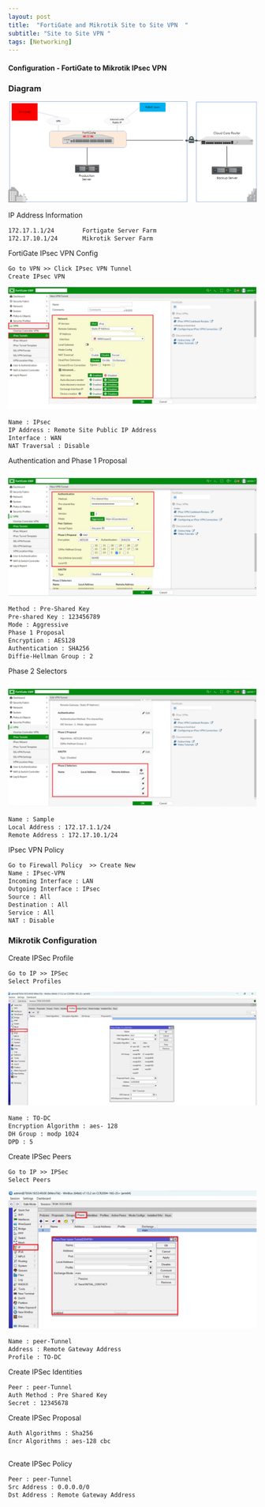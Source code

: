 ```yaml
---
layout: post
title:  "FortiGate and Mikrotik Site to Site VPN  "
subtitle: "Site to Site VPN "
tags: [Networking]
---
```


#### Configuration - FortiGate to Mikrotik IPsec VPN

### Diagram 

![ace](/img/IPSec%20VPN/HighLevel.png)

IP Address Information 
```
172.17.1.1/24        Fortigate Server Farm 
172.17.10.1/24       Mikrotik Server Farm 

```

FortiGate IPsec VPN Config 

```
Go to VPN >> Click IPsec VPN Tunnel 
Create IPsec VPN 
```
![ace](/img/IPSec%20VPN/FW_IPsec.png)

```
Name : IPsec
IP Address : Remote Site Public IP Address 
Interface : WAN 
NAT Traversal : Disable 
```

Authentication and Phase 1 Proposal 

![ace](/img/IPSec%20VPN/FW_Phase1.png)

```
Method : Pre-Shared Key
Pre-shared Key : 123456789
Mode : Aggressive 
Phase 1 Proposal 
Encryption : AES128
Authentication : SHA256 
Diffie-Hellman Group : 2 

```

Phase 2 Selectors

![ace](/img/IPSec%20VPN/FW_Phase2Selectors.png)

```
Name : Sample
Local Address : 172.17.1.1/24
Remote Address : 172.17.10.1/24  

```

IPsec VPN Policy

```
Go to Firewall Policy  >> Create New   
Name : IPsec-VPN 
Incoming Interface : LAN
Outgoing Interface : IPsec
Source : All 
Destination : All 
Service : All 
NAT : Disable 

```


### Mikrotik Configuration 

Create IPSec Profile 

```
Go to IP >> IPSec
Select Profiles 

```
![ace](/img/IPSec%20VPN/Mikrotik_Profile.png)

```
Name : TO-DC
Encryption Algorithm : aes- 128 
DH Group : modp 1024 
DPD : 5 

```

Create IPSec Peers

```
Go to IP >> IPSec
Select Peers

```
![ace](/img/IPSec%20VPN/Mikrotik_Peers.png)

```
Name : peer-Tunnel
Address : Remote Gateway Address 
Profile : TO-DC

```

Create IPSec Identities 

```
Peer : peer-Tunnel
Auth Method : Pre Shared Key  
Secret : 12345678

```

Create IPSec Proposal 

```
Auth Algorithms : Sha256
Encr Algorithms : aes-128 cbc


```

Create IPSec Policy 

```
Peer : peer-Tunnel
Src Address : 0.0.0.0/0
Dst Address : Remote Gateway Address 


```